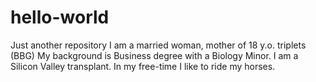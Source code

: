 # hello-world
Just another repository
I am a married woman, mother of 18 y.o. triplets (BBG)
My background is Business degree with a Biology Minor.  I am a Silicon Valley transplant.
In my free-time I like to ride my horses.
